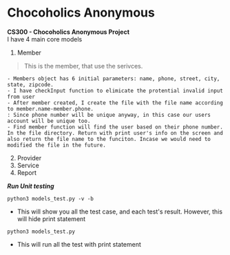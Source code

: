# Chocoholics Anonymous

**CS300 - Chocoholics Anonymous Project**<br />
I have 4 main core models<br />
1. Member
> This is the member, that use the serivces. 

    - Members object has 6 initial parameters: name, phone, street, city, state, zipcode.
    - I have checkInput function to elimicate the protential invalid input from user
    - After member created, I create the file with the file name according to member.name-member.phone.
    : Since phone number will be unique anyway, in this case our users account will be unique too.
    - Find member function will find the user based on their phone number. In the file directory. Return with print user's info on the screen and also return the file name to the funciton. Incase we would need to modified the file in the future.
2. Provider
3. Service
4. Report

***Run Unit testing***<br />

```
python3 models_test.py -v -b
```
- This will show you all the test case, and each test's result.
However, this will hide print statement


```
python3 models_test.py
```
- This will run all the test with print statement



